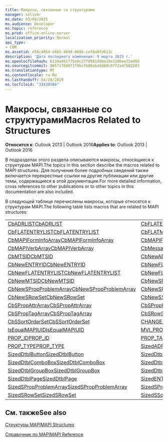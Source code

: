 ```yaml
---
title: Макросы, связанные со структурами
manager: soliver
ms.date: 03/09/2015
ms.audience: Developer
ms.topic: reference
ms.prod: office-online-server
localization_priority: Normal
api_type:
- COM
ms.assetid: e58c4954-e6b5-469d-898b-cef0a8fd612c
description: 'Дата последнего изменения: 9 марта 2015 г.'
ms.openlocfilehash: b334ad61f75e9c27f8981d96a19e1246eef5ed65
ms.sourcegitcommit: 8657170d071f9bcf680aba50b9c07f2a4fb82283
ms.translationtype: MT
ms.contentlocale: ru-RU
ms.lasthandoff: 04/28/2019
ms.locfileid: "33420586"
---
```

# <a name="macros-related-to-structures"></a><span data-ttu-id="385e7-103">Макросы, связанные со структурами</span><span class="sxs-lookup"><span data-stu-id="385e7-103">Macros Related to Structures</span></span>

  
  
<span data-ttu-id="385e7-104">**Относится к**: Outlook 2013 | Outlook 2016</span><span class="sxs-lookup"><span data-stu-id="385e7-104">**Applies to**: Outlook 2013 | Outlook 2016</span></span> 
  
<span data-ttu-id="385e7-105">В подразделах этого раздела описываются макросы, относящиеся к структурам MAPI.</span><span class="sxs-lookup"><span data-stu-id="385e7-105">The topics in this section describe the macros related to MAPI structures.</span></span> <span data-ttu-id="385e7-106">Для получения более подробных сведений также включается перекрестные ссылки на другие публикации или другие темы, содержащиеся в этой документации.</span><span class="sxs-lookup"><span data-stu-id="385e7-106">For more detailed information, cross references to other publications or to other topics in this documentation are also included.</span></span> 
  
<span data-ttu-id="385e7-107">В следующей таблице перечислены макросы, которые относятся к структурам MAPI.</span><span class="sxs-lookup"><span data-stu-id="385e7-107">The following table lists macros that are related to MAPI structures:</span></span>
  
|||
|:-----|:-----|
|[<span data-ttu-id="385e7-108">CbADRLIST</span><span class="sxs-lookup"><span data-stu-id="385e7-108">CbADRLIST</span></span>](cbadrlist.md) <br/> |[<span data-ttu-id="385e7-109">CbFLATENTRY</span><span class="sxs-lookup"><span data-stu-id="385e7-109">CbFLATENTRY</span></span>](cbflatentry.md) <br/> |
|[<span data-ttu-id="385e7-110">CbFLATENTRYLIST</span><span class="sxs-lookup"><span data-stu-id="385e7-110">CbFLATENTRYLIST</span></span>](cbflatentrylist.md) <br/> |[<span data-ttu-id="385e7-111">CbFLATMTSIDLIST</span><span class="sxs-lookup"><span data-stu-id="385e7-111">CbFLATMTSIDLIST</span></span>](cbflatmtsidlist.md) <br/> |
|[<span data-ttu-id="385e7-112">CbMAPIFormInfoArray</span><span class="sxs-lookup"><span data-stu-id="385e7-112">CbMAPIFormInfoArray</span></span>](cbmapiforminfoarray.md) <br/> |[<span data-ttu-id="385e7-113">CbMAPIFormPropArray</span><span class="sxs-lookup"><span data-stu-id="385e7-113">CbMAPIFormPropArray</span></span>](cbmapiformproparray.md) <br/> |
|[<span data-ttu-id="385e7-114">CbMAPIVerbArray</span><span class="sxs-lookup"><span data-stu-id="385e7-114">CbMAPIVerbArray</span></span>](cbmapiverbarray.md) <br/> |[<span data-ttu-id="385e7-115">CbMessageClassArray</span><span class="sxs-lookup"><span data-stu-id="385e7-115">CbMessageClassArray</span></span>](cbmessageclassarray.md) <br/> |
|[<span data-ttu-id="385e7-116">CbMTSID</span><span class="sxs-lookup"><span data-stu-id="385e7-116">CbMTSID</span></span>](cbmtsid.md) <br/> |[<span data-ttu-id="385e7-117">CbNewADRLIST</span><span class="sxs-lookup"><span data-stu-id="385e7-117">CbNewADRLIST</span></span>](cbnewadrlist.md) <br/> |
|[<span data-ttu-id="385e7-118">CbNewENTRYID</span><span class="sxs-lookup"><span data-stu-id="385e7-118">CbNewENTRYID</span></span>](cbnewentryid.md) <br/> |[<span data-ttu-id="385e7-119">CbNewFLATENTRY</span><span class="sxs-lookup"><span data-stu-id="385e7-119">CbNewFLATENTRY</span></span>](cbnewflatentry.md) <br/> |
|[<span data-ttu-id="385e7-120">CbNewFLATENTRYLIST</span><span class="sxs-lookup"><span data-stu-id="385e7-120">CbNewFLATENTRYLIST</span></span>](cbnewflatentrylist.md) <br/> |[<span data-ttu-id="385e7-121">CbNewFLATMTSIDLIST</span><span class="sxs-lookup"><span data-stu-id="385e7-121">CbNewFLATMTSIDLIST</span></span>](cbnewflatmtsidlist.md) <br/> |
|[<span data-ttu-id="385e7-122">CbNewMTSID</span><span class="sxs-lookup"><span data-stu-id="385e7-122">CbNewMTSID</span></span>](cbnewmtsid.md) <br/> |[<span data-ttu-id="385e7-123">CbNewSPropAttrArray</span><span class="sxs-lookup"><span data-stu-id="385e7-123">CbNewSPropAttrArray</span></span>](cbnewspropattrarray.md) <br/> |
|[<span data-ttu-id="385e7-124">CbNewSPropProblemArray</span><span class="sxs-lookup"><span data-stu-id="385e7-124">CbNewSPropProblemArray</span></span>](cbnewspropproblemarray.md) <br/> |[<span data-ttu-id="385e7-125">CbNewSPropTagArray</span><span class="sxs-lookup"><span data-stu-id="385e7-125">CbNewSPropTagArray</span></span>](cbnewsproptagarray.md) <br/> |
|[<span data-ttu-id="385e7-126">CbNewSRowSet</span><span class="sxs-lookup"><span data-stu-id="385e7-126">CbNewSRowSet</span></span>](cbnewsrowset.md) <br/> |[<span data-ttu-id="385e7-127">CbNewSSortOrderSet</span><span class="sxs-lookup"><span data-stu-id="385e7-127">CbNewSSortOrderSet</span></span>](cbnewssortorderset.md) <br/> |
|[<span data-ttu-id="385e7-128">CbSPropAttrArray</span><span class="sxs-lookup"><span data-stu-id="385e7-128">CbSPropAttrArray</span></span>](cbspropattrarray.md) <br/> |[<span data-ttu-id="385e7-129">CbSPropProblemArray</span><span class="sxs-lookup"><span data-stu-id="385e7-129">CbSPropProblemArray</span></span>](cbspropproblemarray.md) <br/> |
|[<span data-ttu-id="385e7-130">CbSPropTagArray</span><span class="sxs-lookup"><span data-stu-id="385e7-130">CbSPropTagArray</span></span>](cbsproptagarray.md) <br/> |[<span data-ttu-id="385e7-131">CbSRowSet</span><span class="sxs-lookup"><span data-stu-id="385e7-131">CbSRowSet</span></span>](cbsrowset.md) <br/> |
|[<span data-ttu-id="385e7-132">CbSSortOrderSet</span><span class="sxs-lookup"><span data-stu-id="385e7-132">CbSSortOrderSet</span></span>](cbssortorderset.md) <br/> |[<span data-ttu-id="385e7-133">CHANGE_PROP_TYPE</span><span class="sxs-lookup"><span data-stu-id="385e7-133">CHANGE_PROP_TYPE</span></span>](change_prop_type.md) <br/> |
|[<span data-ttu-id="385e7-134">IsEqualMAPIUID</span><span class="sxs-lookup"><span data-stu-id="385e7-134">IsEqualMAPIUID</span></span>](isequalmapiuid.md) <br/> |[<span data-ttu-id="385e7-135">MVI_PROP</span><span class="sxs-lookup"><span data-stu-id="385e7-135">MVI_PROP</span></span>](mvi_prop.md) <br/> |
|[<span data-ttu-id="385e7-136">PROP_ID</span><span class="sxs-lookup"><span data-stu-id="385e7-136">PROP_ID</span></span>](prop_id.md) <br/> |[<span data-ttu-id="385e7-137">PROP_TAG</span><span class="sxs-lookup"><span data-stu-id="385e7-137">PROP_TAG</span></span>](prop_tag.md) <br/> |
|[<span data-ttu-id="385e7-138">PROP_TYPE</span><span class="sxs-lookup"><span data-stu-id="385e7-138">PROP_TYPE</span></span>](prop_type.md) <br/> |[<span data-ttu-id="385e7-139">SizedADRLIST</span><span class="sxs-lookup"><span data-stu-id="385e7-139">SizedADRLIST</span></span>](sizedadrlist.md) <br/> |
|[<span data-ttu-id="385e7-140">SizedDtblButton</span><span class="sxs-lookup"><span data-stu-id="385e7-140">SizedDtblButton</span></span>](sizeddtblbutton.md) <br/> |[<span data-ttu-id="385e7-141">SizedDtblCheckBox</span><span class="sxs-lookup"><span data-stu-id="385e7-141">SizedDtblCheckBox</span></span>](sizeddtblcheckbox.md) <br/> |
|[<span data-ttu-id="385e7-142">SizedDtblComboBox</span><span class="sxs-lookup"><span data-stu-id="385e7-142">SizedDtblComboBox</span></span>](sizeddtblcombobox.md) <br/> |[<span data-ttu-id="385e7-143">SizedDtblEdit</span><span class="sxs-lookup"><span data-stu-id="385e7-143">SizedDtblEdit</span></span>](sizeddtbledit.md) <br/> |
|[<span data-ttu-id="385e7-144">SizedDtblGroupBox</span><span class="sxs-lookup"><span data-stu-id="385e7-144">SizedDtblGroupBox</span></span>](sizeddtblgroupbox.md) <br/> |[<span data-ttu-id="385e7-145">SizedDtblLabel</span><span class="sxs-lookup"><span data-stu-id="385e7-145">SizedDtblLabel</span></span>](sizeddtbllabel.md) <br/> |
|[<span data-ttu-id="385e7-146">SizedDtblPage</span><span class="sxs-lookup"><span data-stu-id="385e7-146">SizedDtblPage</span></span>](sizeddtblpage.md) <br/> |[<span data-ttu-id="385e7-147">SizedENTRYID</span><span class="sxs-lookup"><span data-stu-id="385e7-147">SizedENTRYID</span></span>](sizedentryid.md) <br/> |
|[<span data-ttu-id="385e7-148">SizedSPropProblemArray</span><span class="sxs-lookup"><span data-stu-id="385e7-148">SizedSPropProblemArray</span></span>](sizedspropproblemarray.md) <br/> |[<span data-ttu-id="385e7-149">SizedSPropTagArray</span><span class="sxs-lookup"><span data-stu-id="385e7-149">SizedSPropTagArray</span></span>](sizedsproptagarray.md) <br/> |
|[<span data-ttu-id="385e7-150">SizedSRowSet</span><span class="sxs-lookup"><span data-stu-id="385e7-150">SizedSRowSet</span></span>](sizedsrowset.md) <br/> |[<span data-ttu-id="385e7-151">SizedSSortOrderSet</span><span class="sxs-lookup"><span data-stu-id="385e7-151">SizedSSortOrderSet</span></span>](sizedssortorderset.md) <br/> |
   
## <a name="see-also"></a><span data-ttu-id="385e7-152">См. также</span><span class="sxs-lookup"><span data-stu-id="385e7-152">See also</span></span>



[<span data-ttu-id="385e7-153">Структуры MAPI</span><span class="sxs-lookup"><span data-stu-id="385e7-153">MAPI Structures</span></span>](mapi-structures.md)


[<span data-ttu-id="385e7-154">Справочник по MAPI</span><span class="sxs-lookup"><span data-stu-id="385e7-154">MAPI Reference</span></span>](mapi-reference.md)

